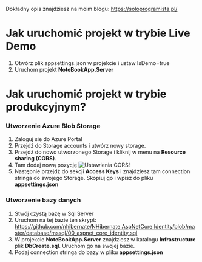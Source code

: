 Dokładny opis znajdziesz na moim blogu:
https://soloprogramista.pl/

# Jak uruchomić projekt w trybie Live Demo
1. Otwórz plik appsettings.json w projekcie i ustaw IsDemo=true
2. Uruchom projekt **NoteBookApp.Server**

# Jak uruchomić projekt w trybie produkcyjnym?
### Utworzenie Azure Blob Storage 
1. Zaloguj się do Azure Portal
2. Przejdź do Storage accounts i utwórz nowy storage.
3. Przejdź do nowo utworzonego Storage i kliknij w menu na **Resource sharing (CORS)**.
4. Tam dodaj nową pozycję
![Ustawienia CORS!](https://soloprogramista.pl/wp-content/uploads/2021/11/BlobStorage-CORS-1024x482.png "Ustawienia CORS")
5. Następnie przejdź do sekcji **Access Keys** i znajdziesz tam connection stringa do swojego Storage. Skopiuj go i wpisz do pliku **appsettings.json**

### Utworzenie bazy danych
1. Stwój czystą bazę w Sql Server
2. Uruchom na tej bazie ten skrypt: https://github.com/nhibernate/NHibernate.AspNetCore.Identity/blob/master/database/mssql/00_aspnet_core_identity.sql
3. W projekcie **NoteBookApp.Server** znajdziesz w katalogu **Infrastructure** plik **DbCreate.sql**. Uruchom go na swojej bazie.
4. Podaj connection stringa do bazy w pliku **appsettings.json**
